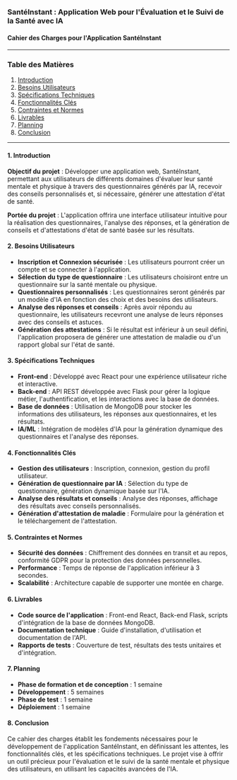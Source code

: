 ### SantéInstant : Application Web pour l'Évaluation et le Suivi de la Santé avec IA

#### Cahier des Charges pour l'Application SantéInstant

---

### Table des Matières

1. [Introduction](#1-introduction)
2. [Besoins Utilisateurs](#2-besoins-utilisateurs)
3. [Spécifications Techniques](#3-spécifications-techniques)
4. [Fonctionnalités Clés](#4-fonctionnalités-clés)
5. [Contraintes et Normes](#5-contraintes-et-normes)
6. [Livrables](#6-livrables)
7. [Planning](#7-planning)
8. [Conclusion](#9-conclusion)

---

#### 1. Introduction <a name="1-introduction"></a>

**Objectif du projet** : Développer une application web, SantéInstant, permettant aux utilisateurs de différents domaines d'évaluer leur santé mentale et physique à travers des questionnaires générés par IA, recevoir des conseils personnalisés et, si nécessaire, générer une attestation d'état de santé.

**Portée du projet** : L'application offrira une interface utilisateur intuitive pour la réalisation des questionnaires, l'analyse des réponses, et la génération de conseils et d'attestations d'état de santé basée sur les résultats.

#### 2. Besoins Utilisateurs <a name="2-besoins-utilisateurs"></a>

- **Inscription et Connexion sécurisée** : Les utilisateurs pourront créer un compte et se connecter à l'application.
- **Sélection du type de questionnaire** : Les utilisateurs choisiront entre un questionnaire sur la santé mentale ou physique.
- **Questionnaires personnalisés** : Les questionnaires seront générés par un modèle d'IA en fonction des choix et des besoins des utilisateurs.
- **Analyse des réponses et conseils** : Après avoir répondu au questionnaire, les utilisateurs recevront une analyse de leurs réponses avec des conseils et astuces.
- **Génération des attestations** : Si le résultat est inférieur à un seuil défini, l'application proposera de générer une attestation de maladie ou d'un rapport global sur l'état de santé.

#### 3. Spécifications Techniques <a name="3-spécifications-techniques"></a>

- **Front-end** : Développé avec React pour une expérience utilisateur riche et interactive.
- **Back-end** : API REST développée avec Flask pour gérer la logique métier, l'authentification, et les interactions avec la base de données.
- **Base de données** : Utilisation de MongoDB pour stocker les informations des utilisateurs, les réponses aux questionnaires, et les résultats.
- **IA/ML** : Intégration de modèles d'IA pour la génération dynamique des questionnaires et l'analyse des réponses.

#### 4. Fonctionnalités Clés <a name="4-fonctionnalités-clés"></a>

- **Gestion des utilisateurs** : Inscription, connexion, gestion du profil utilisateur.
- **Génération de questionnaire par IA** : Sélection du type de questionnaire, génération dynamique basée sur l'IA.
- **Analyse des résultats et conseils** : Analyse des réponses, affichage des résultats avec conseils personnalisés.
- **Génération d'attestation de maladie** : Formulaire pour la génération et le téléchargement de l'attestation.

#### 5. Contraintes et Normes <a name="5-contraintes-et-normes"></a>

- **Sécurité des données** : Chiffrement des données en transit et au repos, conformité GDPR pour la protection des données personnelles.
- **Performance** : Temps de réponse de l'application inférieur à 3 secondes.
- **Scalabilité** : Architecture capable de supporter une montée en charge.

#### 6. Livrables <a name="6-livrables"></a>

- **Code source de l'application** : Front-end React, Back-end Flask, scripts d'intégration de la base de données MongoDB.
- **Documentation technique** : Guide d'installation, d'utilisation et documentation de l'API.
- **Rapports de tests** : Couverture de test, résultats des tests unitaires et d'intégration.

#### 7. Planning <a name="7-planning"></a>

- **Phase de formation et de conception** : 1 semaine
- **Développement** : 5 semaines
- **Phase de test** : 1 semaine
- **Déploiement** : 1 semaine

#### 8. Conclusion <a name="8-conclusion"></a>

Ce cahier des charges établit les fondements nécessaires pour le développement de l'application SantéInstant, en définissant les attentes, les fonctionnalités clés, et les spécifications techniques. Le projet vise à offrir un outil précieux pour l'évaluation et le suivi de la santé mentale et physique des utilisateurs, en utilisant les capacités avancées de l'IA.
